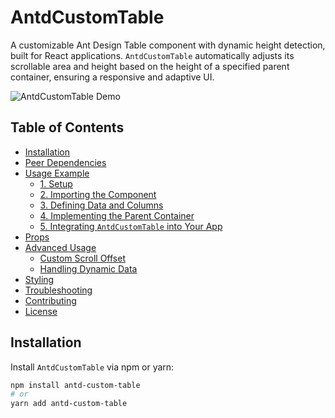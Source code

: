 # AntdCustomTable

A customizable Ant Design Table component with dynamic height detection, built for React applications. `AntdCustomTable` automatically adjusts its scrollable area and height based on the height of a specified parent container, ensuring a responsive and adaptive UI.

![AntdCustomTable Demo](https://via.placeholder.com/800x400?text=AntdCustomTable+Demo)

## Table of Contents

- [Installation](#installation)
- [Peer Dependencies](#peer-dependencies)
- [Usage Example](#usage-example)
  - [1. Setup](#1-setup)
  - [2. Importing the Component](#2-importing-the-component)
  - [3. Defining Data and Columns](#3-defining-data-and-columns)
  - [4. Implementing the Parent Container](#4-implementing-the-parent-container)
  - [5. Integrating `AntdCustomTable` into Your App](#5-integrating-antdcustomtable-into-your-app)
- [Props](#props)
- [Advanced Usage](#advanced-usage)
  - [Custom Scroll Offset](#custom-scroll-offset)
  - [Handling Dynamic Data](#handling-dynamic-data)
- [Styling](#styling)
- [Troubleshooting](#troubleshooting)
- [Contributing](#contributing)
- [License](#license)

## Installation

Install `AntdCustomTable` via npm or yarn:

```bash
npm install antd-custom-table
# or
yarn add antd-custom-table
```
